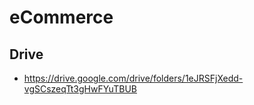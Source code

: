 # eCommerce

## Drive
- https://drive.google.com/drive/folders/1eJRSFjXedd-vgSCszeqTt3gHwFYuTBUB 


